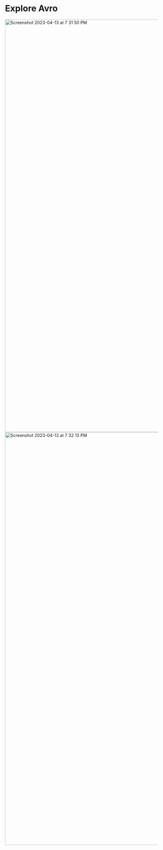# Explore Avro

<img width="1359" alt="Screenshot 2023-04-13 at 7 31 50 PM" src="https://user-images.githubusercontent.com/54174687/231838375-31965b4a-c4b7-4075-95d2-d2e2664a3933.png">

<img width="1359" alt="Screenshot 2023-04-13 at 7 32 13 PM" src="https://user-images.githubusercontent.com/54174687/231838404-e7ac018b-b8a3-491b-9bdc-e7ea04236b9d.png">
